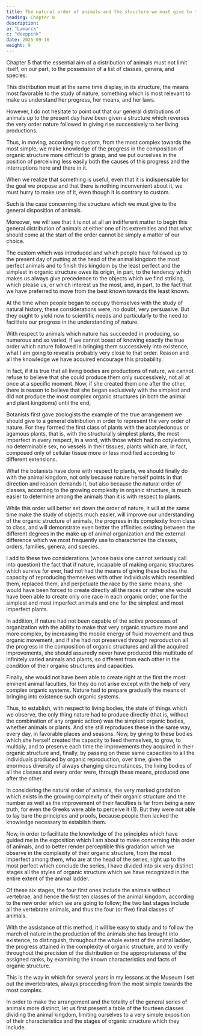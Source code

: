 ```yaml
---
title: The natural order of animals and the structure we must give to their general distribution so that it conforms to the very order of nature.
heading: Chapter 8
description: 
a: "Lamarck"
c: "deeppink"
date: 2025-09-16
weight: 9
---
```


 
Chapter 5 that the essential aim of a distribution of animals must not limit itself, on our part, to the possession of a list of classes, genera, and species. 

This distribution must at the same time display, in its structure, the means most favorable to the study of nature, something which is most relevant to make us understand her progress, her means, and her laws.

However, I do not hesitate to point out that our general distributions of animals up to the present day have been given a structure which reverses the very order nature followed in giving rise successively to her living productions. 

Thus, in moving, according to custom, from the most complex towards the most simple, we make knowledge of the progress in the composition of organic structure more difficult to grasp, and we put ourselves in the position of perceiving less easily both the causes of this progress and the interruptions here and there in it.

When we realize that something is useful, even that it is indispensable for the goal we propose and that there is nothing inconvenient about it, we must hurry to make use of it, even though it is contrary to custom.

Such is the case concerning the structure which we must give to the general disposition of animals.

Moreover, we will see that it is not at all an indifferent matter to begin this general distribution of animals at either one of its extremities and that what should come at the start of the order cannot be simply a matter of our choice.

The custom which was introduced and which people have followed up to the present day of putting at the head of the animal kingdom the most perfect animals and to finish this kingdom by the least perfect and the simplest in organic structure owes its origin, in part, to the tendency which makes us always give precedence to the objects which we find striking, which please us, or which interest us the most, and, in part, to the fact that we have preferred to move from the best known towards the least known.

At the time when people began to occupy themselves with the study of natural history, these considerations were, no doubt, very persuasive. But they ought to yield now to scientific needs and particularly to the need to facilitate our progress in the understanding of nature.

With respect to animals which nature has succeeded in producing, so numerous and so varied, if we cannot boast of knowing exactly the true order which nature followed in bringing them successively into existence, what I am going to reveal is probably very close to that order. Reason and all the knowledge we have acquired encourage this probability.

In fact, if it is true that all living bodies are productions of nature, we cannot refuse to believe that she could produce them only successively, not all at once at a specific moment. Now, if she created them one after the other, there is reason to believe that she began exclusively with the simplest and did not produce the most complex organic structures (in both the animal and plant kingdoms) until the end,

Botanists first gave zoologists the example of the true arrangement we should give to a general distribution in order to represent the very order of nature. For they formed the first class of plants with the acotyledonous or agamous plants, that is, with the structurally simplest plants, the most imperfect in every respect, in a word, with those which had no cotyledons, no determinable sex, no vessels in their tissues, plants which are, in fact, composed only of cellular tissue more or less modified according to different extensions.

What the botanists have done with respect to plants, we should finally do with the animal kingdom, not only because nature herself points in that direction and reason demands it, but also because the natural order of classes, according to the growing complexity in organic structure, is much easier to determine among the animals than it is with respect to plants.

While this order will better set down the order of nature, it will at the same time make the study of objects much easier, will improve our understanding of the organic structure of animals, the progress in its complexity from class to class, and will demonstrate even better the affinities existing between the different degrees in the make up of animal organization and the external difference which we most frequently use to characterize the classes, orders, families, genera, and species.

I add to these two considerations (whose basis one cannot seriously call into question) the fact that if nature, incapable of making organic structures which survive for ever, had not had the means of giving these bodies the capacity of reproducing themselves with other individuals which resembled them, replaced them, and perpetuate the race by the same means, she would have been forced to create directly all the races or rather she would have been able to create only one race in each organic order, one for the simplest and most imperfect animals and one for the simplest and most imperfect plants.

In addition, if nature had not been capable of the active processes of organization with the ability to make that very organic structure more and more complex, by increasing the mobile energy of fluid movement and thus organic movement, and if she had not preserved through reproduction all the progress in the composition of organic structures and all the acquired improvements, she should assuredly never have produced this multitude of infinitely varied animals and plants, so different from each other in the condition of their organic structures and capacities.

Finally, she would not have been able to create right at the first the most eminent animal faculties, for they do not arise except with the help of very complex organic systems. Nature had to prepare gradually the means of bringing into existence such organic systems.

Thus, to establish, with respect to living bodies, the state of things which we observe, the only thing nature had to produce directly (that is, without the combination of any organic action) was the simplest organic bodies, whether animals or plants. And she still reproduces these in the same way, every day, in favorable places and seasons. Now, by giving to these bodies which she herself created the capacity to feed themselves, to grow, to multiply, and to preserve each time the improvements they acquired in their organic structure and, finally, by passing on these same capacities to all the individuals produced by organic reproduction, over time, given the enormous diversity of always changing circumstances, the living bodies of all the classes and every order were, through these means, produced one after the other.

In considering the natural order of animals, the very marked gradation which exists in the growing complexity of their organic structure and the number as well as the improvement of their faculties is far from being a new truth, for even the Greeks were able to perceive it (1). But they were not able to lay bare the principles and proofs, because people then lacked the knowledge necessary to establish them.

Now, in order to facilitate the knowledge of the principles which have guided me in the exposition which I am about to make concerning this order of animals, and to better render perceptible this gradation which we observe in the complexity of their organic structure, from the most imperfect among them, who are at the head of the series, right up to the most perfect which conclude the series, I have divided into six very distinct stages all the styles of organic structure which we have recognized in the entire extent of the animal ladder.

Of these six stages, the four first ones include the animals without vertebrae, and hence the first ten classes of the animal kingdom, according to the new order which we are going to follow; the two last stages include all the vertebrate animals, and thus the four (or five) final classes of animals.

With the assistance of this method, it will be easy to study and to follow the march of nature in the production of the animals she has brought into existence, to distinguish, throughout the whole extent of the animal ladder, the progress attained in the complexity of organic structure, and to verify throughout the precision of the distribution or the appropriateness of the assigned ranks, by examining the known characteristics and facts of organic structure.

This is the way in which for several years in my lessons at the Museum I set out the invertebrates, always proceeding from the most simple towards the most complex.

In order to make the arrangement and the totality of the general series of animals more distinct, let us first present a table of the fourteen classes dividing the animal kingdom, limiting ourselves to a very simple exposition of their characteristics and the stages of organic structure which they include.


<!-- Table of the Distribution and Classification of Animals,

Following the order which conforms most closely to the order of nature


INVERTEBRATE ANIMALS

Classes

I. THE INFUSORIANS
Amorphous animals reproducing by fission or budding; gelatinous bodies, transparent, homogeneous, contractile and microscopic; no rayed tentacles or rotary limbs; no special organ, not even for digestion.

II POLYPS
Budding, gelatinous regenerating bodies, without any internal organ other than an alimentary canal with only one opening.  Terminal mouth, surrounded by radiating tentacles or furnished with ciliated and radiating organs. The majority form compound animals.

1st Stage

No nerves, no vessels, no special internal organs other than for digestion


III RADIATES
Free suboviparous, with a regenerating body, lacking a head, eyes, articulated limbs, and having in its parts a radiating arrangement, a mouth underneath.

IV WORMS
Suboviparous, with a soft regenerating body, not undergoing any metamorphosis, and never having eyes, nor articulated limbs nor a radiating arrangement in its interior parts.

2nd Stage

No knotty (ganglionic) longitudinal chord; no vessels for circulation; few interior organs other than those for digestion.

V INSECTS
Oviparous, undergoing metamorphoses and having, in the perfect state, eyes in the head, six articulated limbs, and tracheae which extend throughout; a single fertilization during a lifetime.

VI ARACHNIDS
Oviparous, with always articulated limbs and eyes in the head, not undergoing any metamorphosis; limited tracheae for respiration; rudimentary circulation; several fertilizations during a lifetime.

3rd Stage

Nerves ending in a knotty (ganglionic) longitudinal chord; respiration by aerated gills; circulation is absent or imperfect.


VII CRUSTACEANS
Oviparous, having articulated bodies and limbs; crustaceous skin, eye in the head, and most frequently four antennae; respiration by gills; a knotty (ganglionic) longitudinal chord.

VIII ANNELIDS
Oviparous, with elongated and annulated body; no articulated limbs; rarely eyes; respiration by gills; a knotty (ganglionic) longitudinal chord.

IX CIRRIPEDS
Oviparous, having an articulated mantle and limbs whose skin is horny, no eyes; respiration by gills, a knotty (ganglionic) longitudinal chord.

X MOLLUSKS
Oviparous, soft body, no articulation in its limbs. with a variable mantle; respiration by gills diversified in their form and their situation; no spinal chord, no knotty (ganglionic) longitudinal chord, but nerves ending in a brain.

4th Stage

Nerves ending either in a brain or in a longitudinal ganglionic chord; respiration by gills; arteries and veins for circulation.

-------------------------------------------------------------VERTEBRATE ANIMALS--------------------------------------------------

Classes

XI FISH
Oviparous and without teats; complete and constant respiration by gills; outline of two or four limbs; fins for movement; no hair or feathers on the skin.

XII REPTILES
Oviparous and without teats; incomplete respiration, most often by lungs which exist all the time or in later age; four limbs, or two, or none; no hair or feathers on the skin.

5th Stage

Nerves ending at a brain which does not fill the skull cavity; heart with one ventricle; cold blood.

---------------------------------------------------------------------------------------------------

XIII BIRDS
Oviparous and without teats; four articulated limbs, of which two are shaped into wings; respiration entirely by adhering pierced lungs; feathers on the skin.

XIV MAMMALS
Viviparous and with teats; four articulated limbs or only two; respiration entirely by lungs not pierced through to the exterior; hair on some parts of the body.

6th Stage

Nerves ending in a brain which fills the cranial cavity; heart with two ventricles; warm blood.
 -->
 
